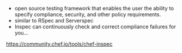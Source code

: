 - open source testing framework that enables the user the ability to specify compliance, security, and other policy requirements.
- similar to RSpec and Serverspec
- Inspec can continuously check and correct compliance failures for you...

https://community.chef.io/tools/chef-inspec